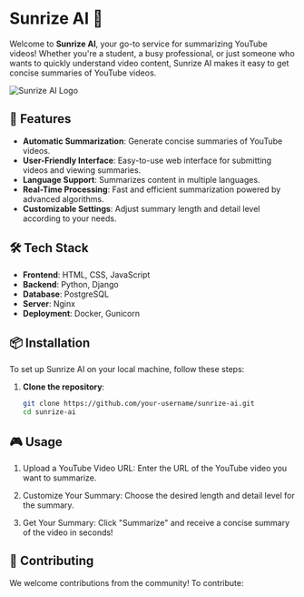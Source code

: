 # Sunrize AI 🌅

Welcome to **Sunrize AI**, your go-to service for summarizing YouTube videos! Whether you're a student, a busy professional, or just someone who wants to quickly understand video content, Sunrize AI makes it easy to get concise summaries of YouTube videos.

![Sunrize AI Logo](https://path-to-your-logo.png) <!-- Add your logo image link here -->

## 🚀 Features

- **Automatic Summarization**: Generate concise summaries of YouTube videos.
- **User-Friendly Interface**: Easy-to-use web interface for submitting videos and viewing summaries.
- **Language Support**: Summarizes content in multiple languages.
- **Real-Time Processing**: Fast and efficient summarization powered by advanced algorithms.
- **Customizable Settings**: Adjust summary length and detail level according to your needs.

## 🛠️ Tech Stack

- **Frontend**: HTML, CSS, JavaScript
- **Backend**: Python, Django
- **Database**: PostgreSQL
- **Server**: Nginx
- **Deployment**: Docker, Gunicorn

## 📦 Installation

To set up Sunrize AI on your local machine, follow these steps:

1. **Clone the repository**:
   ```bash
   git clone https://github.com/your-username/sunrize-ai.git
   cd sunrize-ai

## 🎮 Usage
1. Upload a YouTube Video URL:
Enter the URL of the YouTube video you want to summarize.

2. Customize Your Summary:
Choose the desired length and detail level for the summary.

3. Get Your Summary:
Click "Summarize" and receive a concise summary of the video in seconds!

## 🌟 Contributing
We welcome contributions from the community! To contribute:
